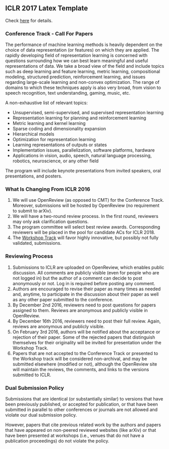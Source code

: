 ## ICLR 2017 Latex Template

Check [here](http://www.iclr.cc/doku.php?id=iclr2017:callforpapers) for details.

### Conference Track - Call For Papers

The performance of machine learning methods is heavily dependent on the choice of data representation (or features) on which they 
are applied. The rapidly developing field of representation learning is concerned with questions surrounding how we can best learn 
meaningful and useful representations of data. We take a broad view of the field and include topics such as deep learning and 
feature learning, metric learning, compositional modeling, structured prediction, reinforcement learning, and issues regarding 
large-scale learning and non-convex optimization. The range of domains to which these techniques apply is also very broad, from 
vision to speech recognition, text understanding, gaming, music, etc.

 A non-exhaustive list of relevant topics:

* Unsupervised, semi-supervised, and supervised representation learning
* Representation learning for planning and reinforcement learning
* Metric learning and kernel learning
* Sparse coding and dimensionality expansion
* Hierarchical models
* Optimization for representation learning
* Learning representations of outputs or states
* Implementation issues, parallelization, software platforms, hardware
* Applications in vision, audio, speech, natural language processing, robotics, neuroscience, or any other field

The program will include keynote presentations from invited speakers, oral presentations, and posters.

### What Is Changing From ICLR 2016

1. We will use OpenReview (as opposed to CMT) for the Conference Track. Moreover, submissions will be hosted by OpenReview (no requirement to submit to arXiv).
2. We will have a two-round review process. In the first round, reviewers may only ask clarification questions.
3. The program committee will select best review awards. Corresponding reviewers will be placed in the pool for candidate ACs for ICLR 2018.
4. The [Workshop Track](http://www.iclr.cc/doku.php?id=iclr2017:workshopcfp) will favor highly innovative, but possibly not fully validated, submissions.

### Reviewing Process

1. Submissions to ICLR are uploaded on OpenReview, which enables public discussion. All comments are publicly visible (even for people who are not logged in) but the author of a comment can decide to post anonymously or not. Log in is required before posting any comment.
2. Authors are encouraged to revise their paper as many times as needed and, anytime, to participate in the discussion about their paper as well as any other paper submitted to the conference.
3. By December 2nd 2016, reviewers need to post questions for papers assigned to them. Reviews are anonymous and publicly visible in OpenReview.
4. By December 16th 2016, reviewers need to post their full review. Again, reviews are anonymous and publicly visible.
5. On February 3rd 2016, authors will be notified about the acceptance or rejection of their paper. Some of the rejected papers that distinguish themselves for their originality will be invited for presentation under the Workshop Track.
6. Papers that are not accepted to the Conference Track or presented to the Workshop track will be considered non-archival, and may be submitted elsewhere (modified or not), although the OpenReview site will maintain the reviews, the comments, and links to the versions submitted to ICLR.

### Dual Submission Policy

Submissions that are identical (or substantially similar) to versions that have been previously published, or accepted for
publication, or that have been submitted in parallel to other conferences or journals are not allowed and violate our dual
submission policy.

However, papers that cite previous related work by the authors and papers that have appeared on non-peered reviewed websites (like arXiv) or that have been presented at workshops (i.e., venues that do not have a publication proceedings) do not violate the policy.
